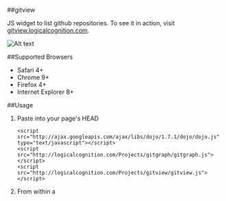 ##gitview

JS widget to list github repositories. To see it in action, visit [gitview.logicalcognition.com](http://gitview.logicalcognition.com).

![Alt text](http://logicalcognition.com/Projects/gitview/demo/screenshot.png)

##Supported Browsers

* Safari 4+
* Chrome 9+
* Firefox 4+
* Internet Explorer 8+

##Usage

1. Paste into your page's HEAD
	```console
	<script src="http://ajax.googleapis.com/ajax/libs/dojo/1.7.1/dojo/dojo.js" type="text/javascript"></script>
	<script src="http://logicalcognition.com/Projects/gitgraph/gitgraph.js"></script>
	<script src="http://logicalcognition.com/Projects/gitview/gitview.js"></script>
	```

2. From within a <script> tag or a JS file
	```console
	var view = new gitview({ 
	  user    : 'bouchon',      // any github username
	  domNode : document.body,  // domNode to attach to
	  small   : false           // if set to true, will display smaller version of widget (no participation graph)
	});
	```
##Issues & Features

File under the Issues section and feel free to fork and pull-request

##License

WTFPL